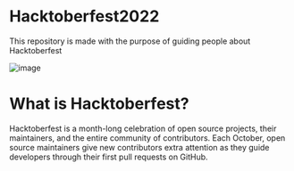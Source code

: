 # Hacktoberfest2022
This repository is made with the purpose of guiding people about Hacktoberfest

![image](https://user-images.githubusercontent.com/50404539/193565430-5ef7dd5e-1baf-4656-86ec-13c29eaa6cc4.png)

# What is Hacktoberfest?
Hacktoberfest is a month-long celebration of open source projects, their maintainers, and the entire community of contributors. Each October, open source maintainers give new contributors extra attention as they guide developers through their first pull requests on GitHub.


